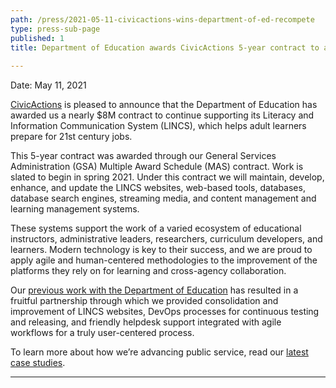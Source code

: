 ```yaml
---
path: /press/2021-05-11-civicactions-wins-department-of-ed-recompete
type: press-sub-page
published: 1
title: Department of Education awards CivicActions 5-year contract to advance adult literacy 
 
---
```

Date: May 11, 2021

[CivicActions](https://civicactions.com/) is pleased to announce that the Department of Education has awarded us a nearly $8M contract to continue supporting its Literacy and Information Communication System (LINCS), which helps adult learners prepare for 21st century jobs. 

This 5-year contract was awarded through our General Services Administration (GSA) Multiple Award Schedule (MAS) contract. Work is slated to begin in spring 2021. Under this contract we will maintain, develop, enhance, and update the LINCS websites, web-based tools, databases, database search engines, streaming media, and content management and learning management systems. 

These systems support the work of a varied ecosystem of educational instructors, administrative leaders, researchers, curriculum developers, and learners. Modern technology is key to their success, and we are proud to apply agile and human-centered methodologies to the improvement of the platforms they rely on for learning and cross-agency collaboration.

Our [previous work with the Department of Education](https://civicactions.com/case-study/lincs) has resulted in a fruitful partnership through which we provided consolidation and improvement of LINCS websites, DevOps processes for continuous testing and releasing, and friendly helpdesk support integrated with agile workflows for a truly user-centered process. 

To learn more about how we’re advancing public service, read our [latest case studies](https://civicactions.com/case-study). 

-----------------------------------
